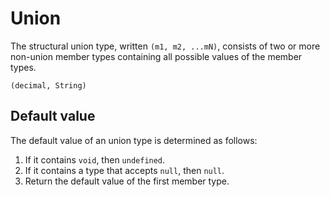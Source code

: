 # Union

The structural union type, written `(m1, m2, ...mN)`, consists of two or more non-union member types containing all possible values of the member types.

```
(decimal, String)
```

## Default value

The default value of an union type is determined as follows:

1. If it contains `void`, then `undefined`.
2. If it contains a type that accepts `null`, then `null`.
3. Return the default value of the first member type.